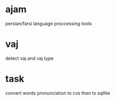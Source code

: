 # ajam
persian/farsi language proccessing tools
# vaj
detect vaj and vaj type
# task
convert words pronunciation to cvs then to sqllite